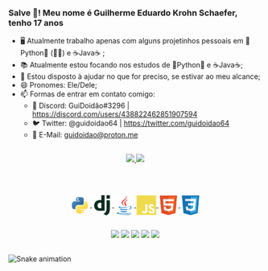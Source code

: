 ### Salve 👋! Meu nome é Guilherme Eduardo Krohn Schaefer, tenho 17 anos

- 🖥️ Atualmente trabalho apenas com alguns projetinhos pessoais em 🐍Python🐍 (💙💛) e ☕Java☕ ;
- 📚 Atualmente estou focando nos estudos de 🐍Python🐍 e ☕Java☕;
- 🤝 Estou disposto à ajudar no que for preciso, se estivar ao meu alcance;
- 😄 Pronomes: Ele/Dele;
- 📫 Formas de entrar em contato comigo:
  - 👾 Discord: GuiDoidão#3296 | https://discord.com/users/438822462851907594
  - 🐦 Twitter: @guidoidao64 | https://twitter.com/guidoidao64
  - 📧 E-Mail: guidoidao@proton.me

##

<div align="center">
  <a href="https://github.com/GuiDoidao">
  <img height="180em" src="[![Anurag's GitHub stats](https://github-readme-stats.vercel.app/api?username=GuiDoidao)](https://github.com/anuraghazra/github-readme-stats)"/>
  <img height="180em" src="https://github-readme-stats.vercel.app/api/top-langs/?username=GuiDoidao&layout=compact&langs_count=7&theme=tokyonight"/>
</div>
<div style="display: inline_block"><br>

##
  
<div style="display: inline_block" align="center"><br>
  <img align="center" alt="Gui-Python" height="40" width="40" src="https://raw.githubusercontent.com/devicons/devicon/master/icons/python/python-original.svg">
  <img align="center" alt="Gui-Django" height="40" width="40" src="https://raw.githubusercontent.com/devicons/devicon/master/icons/django/django-plain.svg" />
  <img align="center" alt="Gui-Java" height="40" width="40" src="https://raw.githubusercontent.com/devicons/devicon/master/icons/java/java-original.svg">
  <img align="center" alt="Gui-Js" height="40" width="40" src="https://raw.githubusercontent.com/devicons/devicon/master/icons/javascript/javascript-plain.svg">
  <img align="center" alt="Gui-HTML" height="40" width="40" src="https://raw.githubusercontent.com/devicons/devicon/master/icons/html5/html5-original.svg">
  <img align="center" alt="Gui-CSS" height="40" width="40" src="https://raw.githubusercontent.com/devicons/devicon/master/icons/css3/css3-original.svg">
</div>
  
##

<div align="center"> 
  <a href="https://www.youtube.com/channel/UCCMZZbACXWPDmb1t7rckyng" target="_blank"><img src="https://img.shields.io/badge/YouTube-FF0000?style=for-the-badge&logo=youtube&logoColor=white" target="_blank"></a>
  <a href="https://instagram.com/guilherme.schaefer" target="_blank"><img src="https://img.shields.io/badge/-Instagram-%23E4405F?style=for-the-badge&logo=instagram&logoColor=white" target="_blank"></a>
 	<a href="https://www.twitch.tv/ttv_guidoidao" target="_blank"><img src="https://img.shields.io/badge/Twitch-9146FF?style=for-the-badge&logo=twitch&logoColor=white" target="_blank"></a>
 <a href="https://discord.com/users/438822462851907594" target="_blank"><img src="https://img.shields.io/badge/Discord-7289DA?style=for-the-badge&logo=discord&logoColor=white" target="_blank"></a> 
  <a href = "mailto:guidoidao@proton.me"><img src="https://img.shields.io/badge/ProtonMail-8B89CC?style=for-the-badge&logo=protonmail&logoColor=white" target="_blank"></a>
</div>
  
##
  
![Snake animation](https://github.com/GuiDoidao/GuiDoidao/blob/output/github-contribution-grid-snake.svg)
  
##

